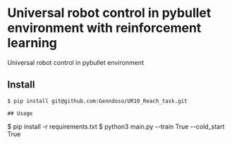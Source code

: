 # Universal robot control in pybullet environment with reinforcement learning
Universal robot control in pybullet environment

## Install
```
$ pip install git@github.com:Genndoso/UR10_Reach_task.git 

## Usage
```
$ pip install -r requirements.txt
$ python3 main.py --train True --cold_start True
